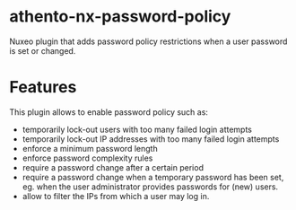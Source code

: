 # athento-nx-password-policy
Nuxeo plugin that adds password policy restrictions when a user password is set or changed.

# Features

This plugin allows to enable password policy such as:

 * temporarily lock-out users with too many failed login attempts
 * temporarily lock-out IP addresses with too many failed login attempts
 * enforce a minimum password length
 * enforce password complexity rules
 * require a password change after a certain period
 * require a password change when a temporary password has been set, eg. when the user administrator provides passwords for (new) users.
 * allow to filter the IPs from which a user may log in.
